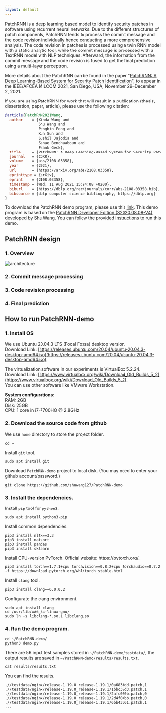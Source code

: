 ```yaml
---
layout: default
---
```


PatchRNN is a deep learning based model to identify security patches in software using recurrent neural networks. 
Due to the different structures of patch components, PatchRNN tends to process the commit message and the code revision individually hence conducting a more comprehensive analysis.
The code revision in patches is processed using a twin RNN model with a static analytic tool, while the commit message is processed with a TextRNN model with NLP techniques. 
Afterward, the information from the commit message and the code revision is fused to get the final prediction using a multi-layer perceptron.

More details about the PatchRNN can be found in the paper "[PatchRNN: A Deep Learning-Based System for Security Patch Identification](https://shuwang127.github.io/papers/milcom21_PatchRNN.pdf)", to appear in the IEEE/AFCEA MILCOM 2021, San Diego, USA, November 29–December 2, 2021.

If you are using PatchRNN for work that will result in a publication (thesis, dissertation, paper, article), please use the following citation:

```bibtex
@article{PatchRNN2021Wang,
  author    = {Xinda Wang and
               Shu Wang and
               Pengbin Feng and
               Kun Sun and
               Sushil Jajodia and
               Sanae Benchaaboun and
               Frank Geck},
  title     = {PatchRNN: A Deep Learning-Based System for Security Patch Identification},
  journal   = {CoRR},
  volume    = {abs/2108.03358},
  year      = {2021},
  url       = {https://arxiv.org/abs/2108.03358},
  eprinttype = {arXiv},
  eprint    = {2108.03358},
  timestamp = {Wed, 11 Aug 2021 15:24:08 +0200},
  biburl    = {https://dblp.org/rec/journals/corr/abs-2108-03358.bib},
  bibsource = {dblp computer science bibliography, https://dblp.org}
}
```

To download the PatchRNN demo program, please use this [link](https://github.com/shuwang127/PatchRNN-demo).
This demo program is based on the [PatchRNN Developer Edition (S2020.08.08-V4)](https://github.com/shuwang127/PatchRNN), developed by [Shu Wang](https://shuwang127.github.io/). 
You can follow the provided [instructions](#instructions) to run this demo.

## PatchRNN design

### 1. Overview

![architecture](https://shuwang127.github.io/PatchRNN-demo/img/architecture.png)

### 2. Commit message processing

### 3. Code revision processing

### 4. Final prediction

## How to run PatchRNN-demo <span id="instructions"></span>

### 1. Install OS

We use Ubuntu 20.04.3 LTS (Focal Fossa) desktop version. \
Download Link: [https://releases.ubuntu.com/20.04/ubuntu-20.04.3-desktop-amd64.iso](https://releases.ubuntu.com/20.04/ubuntu-20.04.3-desktop-amd64.iso).

The virtualization software in our experiments is VirtualBox 5.2.24. \
Download Link: [https://www.virtualbox.org/wiki/Download_Old_Builds_5_2](https://www.virtualbox.org/wiki/Download_Old_Builds_5_2). \
You can use other software like VMware Workstation.

**System configurations:**\
RAM: 2GB\
Disk: 25GB\
CPU: 1 core in i7-7700HQ @ 2.8GHz

### 2. Download the source code from github

We use `home` directory to store the project folder.

```shell
cd ~
```

Install `git` tool.

```shell 
sudo apt install git
```

Download `PatchRNN-demo` project to local disk. (You may need to enter your github account/password.)

```shell 
git clone https://github.com/shuwang127/PatchRNN-demo
```

### 3. Install the dependencies.

Install `pip` tool for `python3`.

```shell 
sudo apt install python3-pip
```

Install common dependencies.

```shell 
pip3 install nltk==3.3
pip3 install natsort
pip3 install pandas
pip3 install sklearn
```

Install CPU-version PyTorch. Official website: https://pytorch.org/.

```shell 
pip3 install torch==1.7.1+cpu torchvision==0.8.2+cpu torchaudio==0.7.2 -f https://download.pytorch.org/whl/torch_stable.html
```

Install `clang` tool.

```shell 
pip3 install clang==6.0.0.2
```

Configurate the clang environment.

```shell 
sudo apt install clang
cd /usr/lib/x86_64-linux-gnu/
sudo ln -s libclang-*.so.1 libclang.so
```

### 4. Run the demo program.

```shell 
cd ~/PatchRNN-demo/
python3 demo.py
```

There are 56 input test samples stored in `~/PatchRNN-demo/testdata/`, the output results are saved in `~/PatchRNN-demo/results/results.txt`.

```shell 
cat results/results.txt
```

You can find the results.

```shell 
.//testdata/nginx/release-1.19.0_release-1.19.1/0a683fdd.patch,1
.//testdata/nginx/release-1.19.0_release-1.19.1/1bbc37d3.patch,1
.//testdata/nginx/release-1.19.0_release-1.19.1/2afc050b.patch,0
.//testdata/nginx/release-1.19.0_release-1.19.1/2d4f04bb.patch,0
.//testdata/nginx/release-1.19.0_release-1.19.1/6bb43361.patch,1
...
```
